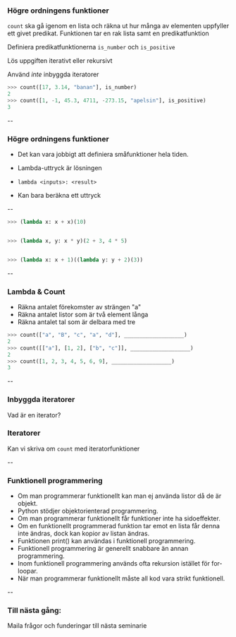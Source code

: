 ### Högre ordningens funktioner

`count` ska gå igenom en lista och räkna ut hur många av elementen uppfyller ett givet predikat.
Funktionen tar en rak lista samt en predikatfunktion

Definiera predikatfunktionerna `is_number` och `is_positive`

Lös uppgiften iterativt eller rekursivt

Använd *inte* inbyggda iteratorer

```python
>>> count([17, 3.14, "banan"], is_number)
2
>>> count([1, -1, 45.3, 4711, -273.15, "apelsin"], is_positive)
3
```



--

### Högre ordningens funktioner


- Det kan vara jobbigt att definiera småfunktioner hela tiden.

- Lambda-uttryck är lösningen

- `lambda <inputs>: <result>`

- Kan bara beräkna ett uttryck





--

```python
>>> (lambda x: x + x)(10)


>>> (lambda x, y: x * y)(2 + 3, 4 * 5)


>>> (lambda x: x + 1)((lambda y: y + 2)(3))


```



--


### Lambda & Count

- Räkna antalet förekomster av strängen "a"
- Räkna antalet listor som är två element långa
- Räkna antalet tal som är delbara med tre

```python
>>> count(["a", "B", "c", "a", "d"], ___________________)
2
>>> count([["a"], [1, 2], ["b", "c"]], ___________________)
2
>>> count([1, 2, 3, 4, 5, 6, 9], ___________________)
3
```





--

### Inbyggda iteratorer

Vad är en iterator?



### Iteratorer

Kan vi skriva om `count` med iteratorfunktioner




--

### Funktionell programmering


- Om man programmerar funktionellt kan man ej använda listor då de är objekt.
- Python stödjer objektorienterad programmering.
- Om man programmerar funktionellt får funktioner inte ha sidoeffekter.
- Om en funktionellt programmerad funktion tar emot en lista får denna inte ändras, dock kan kopior av listan ändras.
- Funktionen print() kan användas i funktionell programmering.
- Funktionell programmering är generellt snabbare än annan programmering.
- Inom funktionell programmering används ofta rekursion istället för for-loopar.
- När man programmerar funktionellt måste all kod vara strikt funktionell.





--

### Till nästa gång:

Maila frågor och funderingar till nästa seminarie



